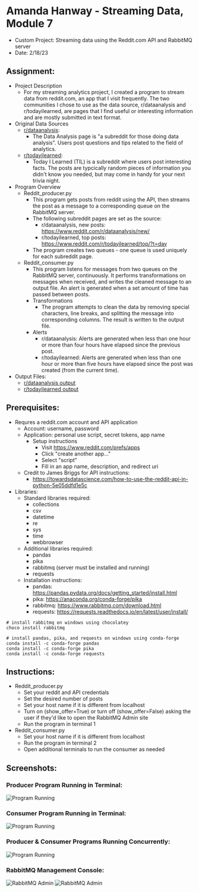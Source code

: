 # Amanda Hanway - Streaming Data, Module 7
- Custom Project: Streaming data using the Reddit.com API and RabbitMQ server
- Date: 2/18/23

## Assignment:
- Project Description
    - For my streaming analytics project, I created a program to stream data from reddit.com, an app that I visit frequently. The two communities I chose to use as the data source, r/dataanalysis and r/todayilearned, are pages that I find useful or interesting information and are mostly submitted in text format.
- Original Data Sources
    - [r/dataanalysis](https://www.reddit.com/r/dataanalysis/): 
        - The Data Analysis page is "a subreddit for those doing data analysis". Users post questions and tips related to the field of analytics.    
    - [r/todayilearned](https://www.reddit.com/r/todayilearned/):
        - Today I Learned (TIL) is a subreddit where users post interesting facts. The posts are typcically random pieces of information you didn't know you needed, but may come in handy for your next trivia night. 
- Program Overview  
    - Reddit_producer.py
        - This program gets posts from reddit using the API, then streams the post as a message to a corresponding queue on the RabbitMQ server.  
        - The following subreddit pages are set as the source:
            - r/dataanalysis, new posts: https://www.reddit.com/r/dataanalysis/new/
            - r/todayilearned, top posts: https://www.reddit.com/r/todayilearned/top/?t=day
        - The program creates two queues - one queue is used uniquely for each subreddit page.
    - Reddit_consumer.py
        - This program listens for messages from two queues on the RabbitMQ server, continuously. It performs transformations on messages when received, and writes the cleaned message to an output file. An alert is generated when a set amount of time has passed between posts.   
        - Transformations
            - The program attempts to clean the data by removing special characters, line breaks, and splitting the message into corresponding columns. The result is written to the output file.
        - Alerts
            - r/dataanalysis: Alerts are generated when less than one hour or more than four hours have elapsed since the previous post.           
            - r/todayilearned: Alerts are generated when less than one hour or more than five hours have elapsed since the post was created (from the current time).       
- Output Files:
    - [r/dataanalysis output](/output_dataanalysis.txt)
    - [r/todayilearned output](/output_todayilearned.txt)

## Prerequisites:
- Requres a reddit.com account and API application
    - Account: username, password
    - Application: personal use script, secret tokens, app name
        -  Setup instructions
            - Visit https://www.reddit.com/prefs/apps 
            - Click "create another app..."
            - Select "script"
            - Fill in an app name, description, and redirect uri
    - Credit to James Briggs for API instructions:  
        - https://towardsdatascience.com/how-to-use-the-reddit-api-in-python-5e05ddfd1e5c
- Libraries:
    - Standard libraries required:  
        - collections 
        - csv
        - datetime 
        - re
        - sys
        - time
        - webbrowser
    - Additional libraries required: 
        - pandas  
        - pika   
        - rabbitmq (server must be installed and running)  
        - requests 
    - Installation instructions:  
        - pandas: https://pandas.pydata.org/docs/getting_started/install.html
        - pika: https://anaconda.org/conda-forge/pika  
        - rabbitmq: https://www.rabbitmq.com/download.html 
        - requests: https://requests.readthedocs.io/en/latest/user/install/       
```
# install rabbitmq on windows using chocolatey
choco install rabbitmq

# install pandas, pika, and requests on windows using conda-forge
conda install -c conda-forge pandas
conda install -c conda-forge pika
conda install -c conda-forge requests
```

## Instructions:
- Reddit_producer.py
    - Set your reddit and API credentials
    - Set the desired number of posts  
    - Set your host name if it is different from localhost
    - Turn on (show_offer=True) or turn off (show_offer=False) asking the user if they'd like to open the RabbitMQ Admin site 
    - Run the program in terminal 1
- Reddit_consumer.py
    - Set your host name if it is different from localhost   
    - Run the program in terminal 2
    - Open additional terminals to run the consumer as needed

## Screenshots:

### Producer Program Running in Terminal:
![Program Running](supporting_files/Producer_running.png)

### Consumer Program Running in Terminal:
![Program Running](supporting_files/Consumer_running.png)

### Producer & Consumer Programs Running Concurrently:
![Program Running](supporting_files/Consumer+producer_running.png)

### RabbitMQ Management Console:
![RabbitMQ Admin](supporting_files/RabbitMQ-1.png)
![RabbitMQ Admin](supporting_files/RabbitMQ-2.png)




